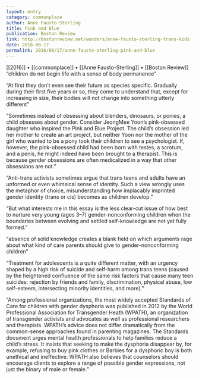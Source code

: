 ```yaml
---
layout: entry
category: commonplace
author: Anne Fausto-Sterling
title: Pink and Blue
publication: Boston Review
link: http://bostonreview.net/wonders/anne-fausto-sterling-trans-kids
date: 2016-08-17
permalink: 2016/08/17/anne-fausto-sterling-pink-and-blue
---
```


[[2016]] • [[commonplace]] • [[Anne Fausto-Sterling]] • [[Boston Review]]
 
“children do not begin life with a sense of body permanence”

“At first they don’t even see their future as species specific. Gradually during their first five years or so, they come to understand that, except for increasing in size, their bodies will not change into something utterly different”

“Sometimes instead of obsessing about blenders, dinosaurs, or ponies, a child obsesses about gender. Consider JeongMee Yoon’s pink-obsessed daughter who inspired the Pink and Blue Project. The child’s obsession led her mother to create an art project, but neither Yoon nor the mother of the girl who wanted to be a pony took their children to see a psychologist. If, however, the pink-obsessed child had been born with testes, a scrotum, and a penis, he might indeed have been brought to a therapist. This is because gender obsessions are often medicalized in a way that other obsessions are not.”

“Anti-trans activists sometimes argue that trans teens and adults have an unformed or even whimsical sense of identity. Such a view wrongly uses the metaphor of choice, misunderstanding how implacably imprinted gender identity (trans or cis) becomes as children develop.”

“But what interests me in this essay is the less clear-cut issue of how best to nurture very young (ages 3–7) gender-nonconforming children when the boundaries between evolving and settled self-knowledge are not yet fully formed.”

“absence of solid knowledge creates a blank field on which arguments rage about what kind of care parents should give to gender-nonconforming children”

“Treatment for adolescents is a quite different matter, with an urgency shaped by a high risk of suicide and self-harm among trans teens (caused by the heightened confluence of the same risk factors that cause many teen suicides: rejection by friends and family, discrimination, physical abuse, low self-esteem, intersecting minority identities, and more).”

“Among professional organizations, the most widely accepted Standards of Care for children with gender dysphoria was published in 2012 by the World Professional Association for Transgender Heath (WPATH), an organization of transgender activists and advocates as well as professional researchers and therapists. WPATH’s advice does not differ dramatically from the common-sense approaches found in parenting magazines. The Standards document urges mental health professionals to help families reduce a child’s stress. It insists that seeking to make the dysphoria disappear by, for example, refusing to buy pink clothes or Barbies for a dysphoric boy is both unethical and ineffective. WPATH also believes that counselors should encourage clients to explore a range of possible gender expressions, not just the binary of male or female.”
